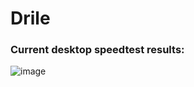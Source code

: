 # Drile

### Current desktop speedtest results: 

![image](https://user-images.githubusercontent.com/84918090/215290326-18159b20-5b7f-4954-927a-4ed42f659d66.png)
